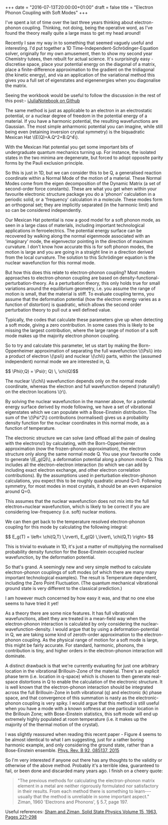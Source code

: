 +++
date = "2016-07-13T20:00:00+01:00"
draft = false
title = "Electron Phonon Coupling with Soft Modes"
+++

<!-- MathJax -->
<script type="text/javascript"
  src="https://cdn.mathjax.org/mathjax/latest/MathJax.js?config=TeX-AMS-MML_HTMLorMML">
</script>

I've spent a lot of time over the last three years thinking about
electron-phonon coupling. Thinking, not doing, being the operative word, as
I've found the theory really quite a large mass to get my head around!

Recently I saw my way in to something that seemed vaguely useful and
interesting. I'd put together a 1D Time-Independent-Schr&ouml;dinger-Equation
solver, originally for my own amusement, then to show my second year Chemistry
tutees, then rebuilt for actual science. 
It's surprisingly easy - discretise space, place your potential energy on the
diagonal of a matrix, place a finite-difference approximation to the gradient
on the tridiagonal (the kinetic energy), and via an application of the
variational method this gives you a full set of eigenstates and eigenenergies
when you diagonalise the matrix. 

Seeing the workbook would be useful to follow the discussion in the rest of
this post:-
[iJuliaNotebook on Github](https://github.com/jarvist/Julia-SoftModeTISH-DeformationPotential/blob/master/iJulia-Notebooks/2016-06_SoftMAPIModes_TISH_electron_phonon_coupling.ipynb)

The same method is just as applicable to an electron in an electrostatic
potential, or a nuclear degree of freedom in the potential energy of
a material. 
If you have a harmonic potential, the resulting wavefunctions are Gaussian. 
The most simple anharmonic potential you can imagine, while still being even
(retaining inversion crystal symmetry) is the biquadratic Mexican Hat
\\(E(Q)=A.Q^2+B.Q^4\\).

With the Mexican Hat potential you get some important bits of undergraduate
quantum mechanics turning up. For instance, the isolated states in the two minima are
degenerate, but forced to adopt opposite parity forms by the Pauli exclusion
principle. 

So this is just in 1D, but we can consider this to be Q, a generalised reaction
coordinate within a Normal Mode of the motion of a material. 
These Normal Modes come from the eigen decomposition of the Dynamic Matrix (a
set of second-order force constants). 
These are what you get when within your favourite electronic structure package
you do a 'phonon' calculation in a periodic solid, or a 'frequency' calculation
in a molecule. 
These modes form an orthogonal set; they are implicitly separated (in the
harmonic limit) and so can be considered independently.

Our Mexican Hat potential is now a good model for a soft phonon mode, as seen
in a large class of materials, including important technological applications
in ferroelectrics. 
The potential energy surface can be recovered by walking along the normal
eigenmode associated with an 'imaginary' mode, the eigenvector pointing in the
direction of maximum curvature. I don't know how accurate this is for soft
phonon modes, the motion is large and you are going in a straight line in
a direction derived from the local curvature. 
The solution to this Schr&ouml;dinger equation is the nuclear wavefunction for
this normal mode. 

But how this does this relate to electron-phonon coupling? 
Most modern approaches to electron-phonon coupling are based on
density-functional-perturbation-theory. 
As a perturbation theory, this only holds true for small variations around the
equilibrium geometry, i.e. you assume the range of motion is small, that the
material is stiff. 
To evaluate coupling terms, you assume that the deformation
potential (how the electron energy varies as a function of distortion) is
quadratic, which allows the second order perturbation theory to pull out a well
defined value. 

Typically, the codes that calculate these parameters give up when detecting
a soft mode, giving a zero contribution. 
In some cases this is likely to be missing the largest contribution, where the
large range of motion of a soft mode makes up the majority electron phonon
coupling. 

So to try and calculate this parameter, let us start by making the
Born-Oppenheimer approximation of separating the full wavefunction \\(\Psi\\)
into a product of electron \\(\psi\\) and nuclear \\(\chi\\) parts, within the
(assumed independent) normal mode we are interested in, Q. 

<div>
$$ \Phi(r,Q) = \Psi(r; Q) \, \chi(Q)$$
</div>

The nuclear \\(\chi\\) wavefunction depends only on the normal mode coordinate,
whereas the electron and full wavefunction depend (naturally!) on the electron
locations \\(r\\).

By solving the nuclear wavefunction in the manner above, for a potential energy
surface derived by mode following, we have a set of vibrational eigenstates
which we can populate with a Bose-Einstein distribution. The sum of the
\\(\Psi^2\\)
contributions (normalised) gives us a probability density function for the
nuclear coordinates in this normal mode, as a function of temperature.

The electronic structure we can solve (and offload all the pain of dealing with
the electrons!) by calculating, with the Born-Oppenheimer approximation (now
the frozen-phonon approximation), the
electron structure only along the same normal mode Q. 
You use your favourite code to generate \\(E_g(Q)\\), a deformation potential
along a phonon mode Q.
This includes all the electron-electron interaction (to which we can add by
including exact electron exchange, and other electron correlation contributions). 
By the assumptions used in perturbation electron-phonon calculations, you
expect this to be roughly quadratic around Q=0. 
Following symmetry, for most modes in most crystals, it should be an even
expansion around Q=0. 

This assumes that the nuclear wavefunction does not mix into the full
electron+nuclear wavefunction, which is likely to be correct if you are considering
low-frequency (i.e. soft) nuclear motions. 

We can then get back to the temperature resolved electron-phonon
coupling for this mode by calculating the following integral:

<div>
$$ E_g(T) = \left< \chi(Q,T) \,\rvert\, E_g(Q) \,\lvert\, \chi(Q,T) \right> $$
</div>

This is trivial to evaluate in 1D, it's just a matter of multiplying the
normalised probability density function for the Bose-Einstein occupied nuclear
wavefunction, by the deformation potential.

So that's grand. 
A seemingly new and very simple method to calculate electron-phonon couplings
of soft modes (of which there are many many important technological examples). 
The result is Temperature dependent, including the Zero Point Fluctuation. 
(The quantum mechanical vibrational ground state is very different to the
classical prediction.)

I am however much concerned by how easy it was, and that no one else seems to
have tried it yet! 

As a theory there are some nice features. 
It has full vibrational wavefunctions, albeit they are treated in a mean-field
way when the electron-phonon interaction is calculated by only considering the
nuclear-wavefunction-density. 
I would argue that by using a deformation-potential in Q, we are taking some kind of
zeroth-order approximation to the electron-phonon coupling. 
As the physical range of motion for a soft mode is large, this might be fairly accurate. 
For standard, harmonic, phonons, the contribution is tiny, and higher orders in
the electron-phonon interaction will dominate. 

A distinct drawback is that we're currently evaluating for just one arbitrary
location in the vibrational Brillouin-Zone of the material. There's an explicit
phase term (i.e. location in q-space) which is chosen to then generate
real-space distortions in Q to enable the calculation of the electronic
structure. It is well known that the electron-phonon interaction should be
integrated across the full Brillouin-Zone in both vibrational (q) and
electronic (k) phase space, and that convergence of this summation is nasty as
the electronic-phonon coupling is very spiky. 
I would argue that this method is still useful when you have a mode with
a known softness at one particular location in the Brillouin Zone; 
with Bose-Einstein statistics, this soft mode will end up extremely highly
populated at room temperature (i.e. it makes up the majority of the thermal
motion of the crystal).

I was slightly reassured  when reading this recent paper - Figure 4 seems to be
almost identical to what I am suggesting, just for a rather boring harmonic
example, and only considering the ground state, rather than a Bose-Einstein
ensemble. [Phys. Rev. B 92, 085137, 2015](http://dx.doi.org/10.1103/PhysRevB.92.085137)

So I'm very interested if anyone out there has any thoughts to the validity or
otherwise of the above method. Probably it's a terrible idea, guaranteed to
fail, or been done and discarded many years ago. 
I finish on a cheery quote:

>"The previous methods for calculating the electron-phonon matrix element in
>a metal are neither rigorously formulated nor satisfactory in their results. 
>From each method there is something to learn---usually that the method is
>unreliable in some important aspect." Ziman, 1960 'Electrons and Phonons',
>&sect; 5.7, page 197.

Useful references:
[Sham and Ziman, Solid State Physics Volume 15, 1963, Pages 221–298](http://dx.doi.org/10.1016/S0081-1947\(08\)60593-7)
